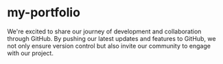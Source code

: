 # my-portfolio
We're excited to share our journey of development and collaboration through GitHub. By pushing our latest updates and features to GitHub, we not only ensure version control but also invite our community to engage with our project.
